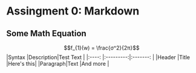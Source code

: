 # Assingment 0: Markdown
## Some Math Equation
$$f_{1}(w) = \frac{σ^2}{2π}$$
|Syntax   |Description|Test Text  |
|:----:   |:---------:|:-------:  |
|Header   |Title      |Here's this|
|Paragraph|Text       |And more   |
